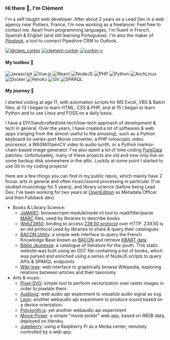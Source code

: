 ### Hi there 👋, I'm Clément

I'm a self-taught web developer. After about 2 years as a Lead Dev in a web agency near Poitiers, France, I'm now working as a freelancer. Feel free to contact me. Apart from programming languages, I'm fluent in French, Spanish & English (and still learning Portuguese). I'm also the maker of [Pipelook](https://www.pipelook.app/), a tool to connect Pipedrive CRM to Outlook.

[![@clem_corbin](https://img.shields.io/badge/-Twitter-000?&logo=Twitter)](https://www.twitter.com/clem_corbin)
[![clement-corbin](https://img.shields.io/badge/-LinkedIn-000?&logo=Linkedin)](https://www.linkedin.com/in/clement-corbin/)
[![corbin-c](https://img.shields.io/badge/-StackOverflow-000?&logo=StackOverflow)](https://stackoverflow.com/users/8086209/corbin-c)

#### My toolbox 🧰

![Javascript](https://img.shields.io/badge/-Javascript-000?&logo=Javascript)
![Vue.js](https://img.shields.io/badge/-Vue.js-000?&logo=vue.js)
![React](https://img.shields.io/badge/-React-000?&logo=react)
![NodeJS](https://img.shields.io/badge/-NodeJS-000?&logo=node.js)
![PHP](https://img.shields.io/badge/-PHP-000?&logo=php)
![Python](https://img.shields.io/badge/-Python-000?&logo=python)
![ArchLinux](https://img.shields.io/badge/-ArchLinux-000?&logo=archlinux)
![Docker](https://img.shields.io/badge/-Docker-000?&logo=docker)
![Heroku](https://img.shields.io/badge/-Heroku-000?&logo=heroku)
![Git](https://img.shields.io/badge/-Git-000?&logo=git)
![SPARQL](https://img.shields.io/badge/-SPARQL-000?&logo=wikidata)

#### My journey 🧭

I started coding at age 11, with automation scripts for MS Excel, VBS & Batch files, at 13 I began to learn HTML, CSS & PHP, and at 15 I began to learn Python and to use Linux and FOSS on a daily basis.

I have a DIY/handcrafted/old-tech/low-tech approach of development & tech in general. Over the years, I have created a lot of softwares & web apps (ranging from the almost useful to the amusing), such as a Python keyboard-to-series-port Morse converter, a PHP rotoscopic video processor, a WASM/OpenCV video to audio synth, or a Python markov-chain-based image generator. I've also spent a lot of time coding [PureData](https://puredata.info/) patches. Unfortunately, many of these projects are old and now only live on some backup disk somewhere in the attic. Luckily at some point I started to use Git in my coding projects!  

Here are a few things you can find in my public repos, which mainly have 2 focus: arts in general and often music/sound processing in particular (I've studied musicology for 5 years), and library science (before being Lead Dev, I've been working for two years at [OpenEdition](https://www.openedition.org) as Metadata Officer and then Fullstack dev). 

* Books & Library Science:
    * [JsMARC](https://github.com/corbin-c/jsmarc): browser/npm module/node cli tool to read/filter/parse [MARC](https://www.loc.gov/marc/bibliographic/) files, used by libraries to describe books
    * [WebZ3950](https://github.com/corbin-c/web-z3950): binding to access [Z39.50 protocol](https://www.niso.org/publications/ansiniso-z3950-2003-s2014) over HTTP. Z39.50 is an old protocol used by libraries to share & query their catalogues
    * [BACON Utility](https://github.com/corbin-c/bacon-helper): a simple web interface to query the French Knowledge Base known as [BACON](https://bacon.abes.fr/) and retrieve [KBART data](https://www.niso.org/standards-committees/kbart)
    * [Biblio Jeunesse](https://github.com/corbin-c/biblio-jeunesse): a catalogue of literature for the youth. This static website was built using an ODT file containing a list of books, which was parsed and enriched using a series of NodeJS scripts to query APIs & SPARQL endpoints
    * [Wiki-tree](https://github.com/corbin-c/wiki-tree): web interface to graphically browse Wikipedia, exploring relations between articles and their taxonomy 
* Arts & music:
    * [Pixel-SVG](https://github.com/corbin-c/pixel-svg): simple tool to perform vectorization over raster images in order to pixelate them.
    * [Audioviz](https://github.com/corbin-c/audioviz): web audio api experiment to visualize audio signal as svg.
    * [Leon](https://github.com/corbin-c/leon): another webaudio api experiment to produce sound based on a device orientation.
    * [Polysynth.js](https://github.com/corbin-c/polySynth.js): yet another webaudio api experiment
    * [Movie Picker](https://github.com/corbin-c/movie-picker): a simple "movie picker" web app, based on IMDB data, deployed on Heroku.
    * [Jukeberry](https://github.com/corbin-c/jukeberry): using a Raspberry Pi as a Media center, remotely controlled by a web app.

